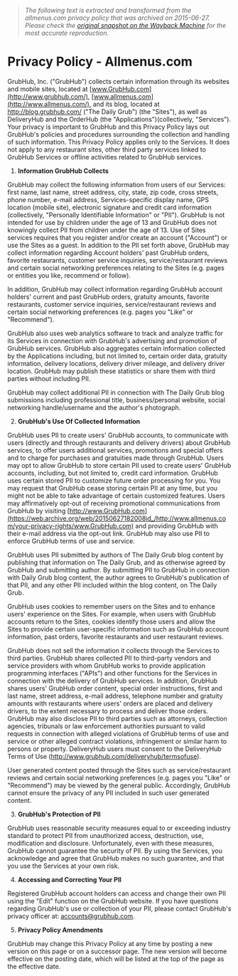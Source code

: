 > *The following text is extracted and transformed from the allmenus.com privacy policy that was archived on 2015-06-27. Please check the [original snapshot on the Wayback Machine](https://web.archive.org/web/20150627182008id_/http%3A//www.allmenus.com/your-privacy-rights) for the most accurate reproduction.*

# Privacy Policy - Allmenus.com

GrubHub, Inc. ("GrubHub") collects certain information through its websites and mobile sites, located at [www.GrubHub.com](http://www.grubhub.com/), [www.allmenus.com](http://www.allmenus.com/), and its blog, located at <http://blog.grubhub.com/> ("The Daily Grub") (the "Sites"), as well as DeliveryHub and the OrderHub (the "Applications")(collectively, "Services"). Your privacy is important to GrubHub and this Privacy Policy lays out GrubHub's policies and procedures surrounding the collection and handling of such information. This Privacy Policy applies only to the Services. It does not apply to any restaurant sites, other third party services linked to GrubHub Services or offline activities related to GrubHub services. 

  1. **Information GrubHub Collects**

GrubHub may collect the following information from users of our Services: first name, last name, street address, city, state, zip code, cross streets, phone number, e-mail address, Services-specific display name, GPS location (mobile site), electronic signature and credit card information (collectively, "Personally Identifiable Information" or "PII"). GrubHub is not intended for use by children under the age of 13 and GrubHub does not knowingly collect PII from children under the age of 13. Use of Sites services requires that you register and/or create an account ("Account") or use the Sites as a guest. In addition to the PII set forth above, GrubHub may collect information regarding Account holders' past GrubHub orders, favorite restaurants, customer service inquiries, service/restaurant reviews and certain social networking preferences relating to the Sites (e.g. pages or entities you like, recommend or follow).

In addition, GrubHub may collect information regarding GrubHub account holders' current and past GrubHub orders, gratuity amounts, favorite restaurants, customer service inquiries, service/restaurant reviews and certain social networking preferences (e.g. pages you "Like" or "Recommend").

GrubHub also uses web analytics software to track and analyze traffic for its Services in connection with GrubHub's advertising and promotion of GrubHub services. GrubHub also aggregates certain information collected by the Applications including, but not limited to, certain order data, gratuity information, delivery locations, delivery driver mileage, and delivery driver location. GrubHub may publish these statistics or share them with third parties without including PII.

GrubHub may collect additional PII in connection with The Daily Grub blog submissions including professional title, business/personal website, social networking handle/username and the author's photograph.

  2. **GrubHub's Use Of Collected Information**

GrubHub uses PII to create users' GrubHub accounts, to communicate with users (directly and through restaurants and delivery drivers) about GrubHub services, to offer users additional services, promotions and special offers and to charge for purchases and gratuities made through GrubHub. Users may opt to allow GrubHub to store certain PII used to create users' GrubHub accounts, including, but not limited to, credit card information. GrubHub uses certain stored PII to customize future order processing for you. You may request that GrubHub cease storing certain PII at any time, but you might not be able to take advantage of certain customized features. Users may affirmatively opt-out of receiving promotional communications from GrubHub by visiting [http://www.GrubHub.com](https://web.archive.org/web/20150627182008id_/http://www.allmenus.com/your-privacy-rights/www.GrubHub.com) and providing GrubHub with their e-mail address via the opt-out link. GrubHub may also use PII to enforce GrubHub terms of use and service.

GrubHub uses PII submitted by authors of The Daily Grub blog content by publishing that information on The Daily Grub, and as otherwise agreed by GrubHub and submitting author. By submitting PII to GrubHub in connection with Daily Grub blog content, the author agrees to GrubHub's publication of that PII, and any other PII included within the blog content, on The Daily Grub.

GrubHub uses cookies to remember users on the Sites and to enhance users' experience on the Sites. For example, when users with GrubHub accounts return to the Sites, cookies identify those users and allow the Sites to provide certain user-specific information such as GrubHub account information, past orders, favorite restaurants and user restaurant reviews.

GrubHub does not sell the information it collects through the Services to third parties. GrubHub shares collected PII to third-party vendors and service providers with whom GrubHub works to provide application programming interfaces ("APIs") and other functions for the Services in connection with the delivery of GrubHub services. In addition, GrubHub shares users' GrubHub order content, special order instructions, first and last name, street address, e-mail address, telephone number and gratuity amounts with restaurants where users' orders are placed and delivery drivers, to the extent necessary to process and deliver those orders. GrubHub may also disclose PII to third parties such as attorneys, collection agencies, tribunals or law enforcement authorities pursuant to valid requests in connection with alleged violations of GrubHub terms of use and service or other alleged contract violations, infringement or similar harm to persons or property. DeliveryHub users must consent to the DeliveryHub Terms of Use (<http://www.grubhub.com/deliveryhub/termsofuse>).

User generated content posted through the Sites such as service/restaurant reviews and certain social networking preferences (e.g. pages you "Like" or "Recommend") may be viewed by the general public. Accordingly, GrubHub cannot ensure the privacy of any PII included in such user generated content.

  3. **GrubHub's Protection of PII**

GrubHub uses reasonable security measures equal to or exceeding industry standard to protect PII from unauthorized access, destruction, use, modification and disclosure. Unfortunately, even with these measures, GrubHub cannot guarantee the security of PII. By using the Services, you acknowledge and agree that GrubHub makes no such guarantee, and that you use the Services at your own risk.

  4. **Accessing and Correcting Your PII**

Registered GrubHub account holders can access and change their own PII using the "Edit" function on the GrubHub website. If you have questions regarding GrubHub's use or collection of your PII, please contact GrubHub's privacy officer at: accounts@grubhub.com.

  5. **Privacy Policy Amendments**

GrubHub may change this Privacy Policy at any time by posting a new version on this page or on a successor page. The new version will become effective on the posting date, which will be listed at the top of the page as the effective date.



